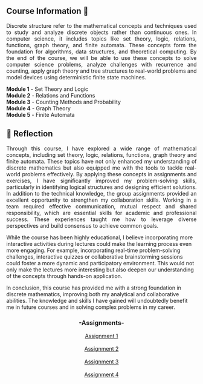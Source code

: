 ## Course Information 🔢

<p align="justify">
Discrete structure refer to the mathematical concepts and techniques used to study and analyze discrete objects rather than continuous ones. In computer science, it includes topics like set theory, logic, relations, functions, graph theory, and finite automata. These concepts form the foundation for algorithms, data structures, and theoretical computing. By the end of the course, we will be able to use these concepts to solve computer science problems, analyze challenges with recurrence and counting, apply graph theory and tree structures to real-world problems and model devices using deterministic finite state machines.

**Module 1** - Set Theory and Logic <br>
**Module 2** - Relations and Functions <br>
**Module 3** - Counting Methods and Probability <br>
**Module 4** - Graph Theory <br>
**Module 5** - Finite Automata <br>

## 💭 Reflection
<p align= "justify">
Through this course, I have explored a wide range of mathematical concepts, including set theory, logic, relations, functions, graph theory and finite automata. These topics have not only enhanced my understanding of discrete mathematics but also equipped me with the tools to tackle real-world problems effectively. By applying these concepts in assignments and exercises, I have significantly improved my problem-solving skills, particularly in identifying logical structures and designing efficient solutions. In addition to the technical knowledge, the group assignments provided an excellent opportunity to strengthen my collaboration skills. Working in a team required effective communication, mutual respect and shared responsibility, which are essential skills for academic and professional success. These experiences taught me how to leverage diverse perspectives and build consensus to achieve common goals.

While the course has been highly educational, I believe incorporating more interactive activities during lectures could make the learning process even more engaging. For example, incorporating real-time problem-solving challenges, interactive quizzes or collaborative brainstorming sessions could foster a more dynamic and participatory environment. This would not only make the lectures more interesting but also deepen our understanding of the concepts through hands-on application.

In conclusion, this course has provided me with a strong foundation in discrete mathematics, improving both my analytical and collaborative abilities. The knowledge and skills I have gained will undoubtedly benefit me in future courses and in solving complex problems in my career.

<div align="center">
  <h3>-Assignments-</h3>
  <a href="https://github.com/Angela127/Year-1/tree/main/Discrete%20Structure/Assignment%201">Assignment 1</a>
  <br><br>
  <a href="https://github.com/Angela127/Year-1/tree/main/Discrete%20Structure/Assignment%202">Assignment 2</a>
  <br><br>
  <a href="https://github.com/Angela127/Year-1/tree/main/Discrete%20Structure/Assignment%203">Assignment 3</a>
  <br><br>
  <a href="https://github.com/Angela127/Year-1/tree/main/Discrete%20Structure/Assignment%204">Assignment 4</a>
